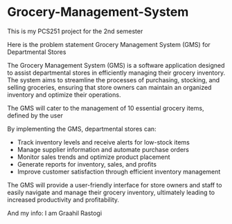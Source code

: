 # Grocery-Management-System
This is my PCS251 project for the 2nd semester

Here is the problem statement
Grocery Management System (GMS) for Departmental Stores

The Grocery Management System (GMS) is a software application designed to assist departmental stores in efficiently managing their grocery inventory. The system aims to streamline the processes of purchasing, stocking, and selling groceries, ensuring that store owners can maintain an organized inventory and optimize their operations.

The GMS will cater to the management of 10 essential grocery items, defined by the user

By implementing the GMS, departmental stores can:

- Track inventory levels and receive alerts for low-stock items
- Manage supplier information and automate purchase orders
- Monitor sales trends and optimize product placement
- Generate reports for inventory, sales, and profits
- Improve customer satisfaction through efficient inventory management

The GMS will provide a user-friendly interface for store owners and staff to easily navigate and manage their grocery inventory, ultimately leading to increased productivity and profitability.


And my info:
I am Graahil Rastogi
